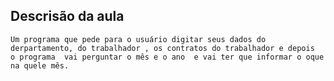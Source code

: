 ## Descrisão da aula

`Um programa que pede para o usuário digitar seus dados do derpartamento, do trabalhador , os contratos do trabalhador e depois  o programa  vai perguntar o mês e o ano  e vai ter que informar o oque na quele mês. ` 